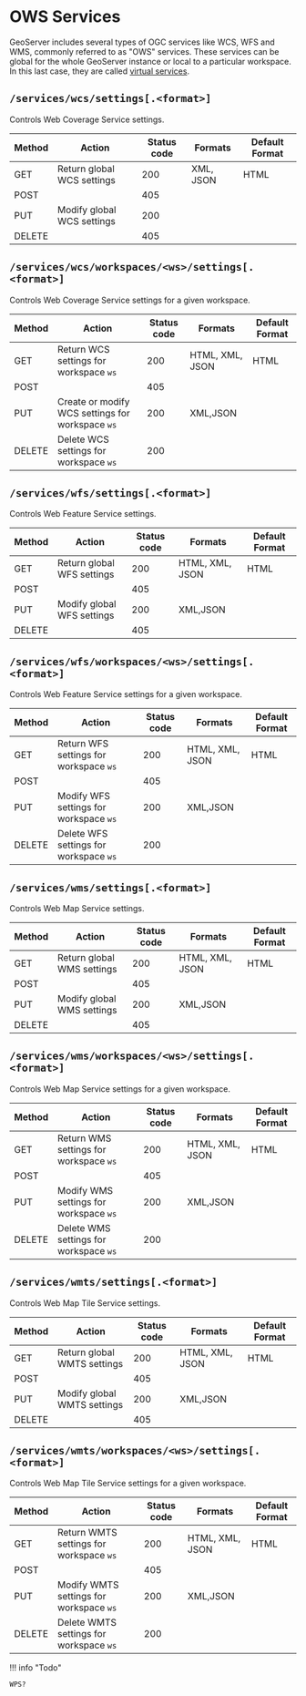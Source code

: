 # OWS Services

GeoServer includes several types of OGC services like WCS, WFS and WMS, commonly referred to as "OWS" services. These services can be global for the whole GeoServer instance or local to a particular workspace. In this last case, they are called [virtual services](../../configuration/virtual-services.md).

## `/services/wcs/settings[.<format>]`

Controls Web Coverage Service settings.

| Method | Action                     | Status code | Formats   | Default Format |
|--------|----------------------------|-------------|-----------|----------------|
| GET    | Return global WCS settings | 200         | XML, JSON | HTML           |
| POST   |                            | 405         |           |                |
| PUT    | Modify global WCS settings | 200         |           |                |
| DELETE |                            | 405         |           |                |

## `/services/wcs/workspaces/<ws>/settings[.<format>]`

Controls Web Coverage Service settings for a given workspace.

| Method | Action                                           | Status code | Formats         | Default Format |
|--------|--------------------------------------------------|-------------|-----------------|----------------|
| GET    | Return WCS settings for workspace `ws`           | 200         | HTML, XML, JSON | HTML           |
| POST   |                                                  | 405         |                 |                |
| PUT    | Create or modify WCS settings for workspace `ws` | 200         | XML,JSON        |                |
| DELETE | Delete WCS settings for workspace `ws`           | 200         |                 |                |

## `/services/wfs/settings[.<format>]`

Controls Web Feature Service settings.

| Method | Action                     | Status code | Formats         | Default Format |
|--------|----------------------------|-------------|-----------------|----------------|
| GET    | Return global WFS settings | 200         | HTML, XML, JSON | HTML           |
| POST   |                            | 405         |                 |                |
| PUT    | Modify global WFS settings | 200         | XML,JSON        |                |
| DELETE |                            | 405         |                 |                |

## `/services/wfs/workspaces/<ws>/settings[.<format>]`

Controls Web Feature Service settings for a given workspace.

| Method | Action                                 | Status code | Formats         | Default Format |
|--------|----------------------------------------|-------------|-----------------|----------------|
| GET    | Return WFS settings for workspace `ws` | 200         | HTML, XML, JSON | HTML           |
| POST   |                                        | 405         |                 |                |
| PUT    | Modify WFS settings for workspace `ws` | 200         | XML,JSON        |                |
| DELETE | Delete WFS settings for workspace `ws` | 200         |                 |                |

## `/services/wms/settings[.<format>]`

Controls Web Map Service settings.

| Method | Action                     | Status code | Formats         | Default Format |
|--------|----------------------------|-------------|-----------------|----------------|
| GET    | Return global WMS settings | 200         | HTML, XML, JSON | HTML           |
| POST   |                            | 405         |                 |                |
| PUT    | Modify global WMS settings | 200         | XML,JSON        |                |
| DELETE |                            | 405         |                 |                |

## `/services/wms/workspaces/<ws>/settings[.<format>]`

Controls Web Map Service settings for a given workspace.

| Method | Action                                 | Status code | Formats         | Default Format |
|--------|----------------------------------------|-------------|-----------------|----------------|
| GET    | Return WMS settings for workspace `ws` | 200         | HTML, XML, JSON | HTML           |
| POST   |                                        | 405         |                 |                |
| PUT    | Modify WMS settings for workspace `ws` | 200         | XML,JSON        |                |
| DELETE | Delete WMS settings for workspace `ws` | 200         |                 |                |

## `/services/wmts/settings[.<format>]`

Controls Web Map Tile Service settings.

| Method | Action                      | Status code | Formats         | Default Format |
|--------|-----------------------------|-------------|-----------------|----------------|
| GET    | Return global WMTS settings | 200         | HTML, XML, JSON | HTML           |
| POST   |                             | 405         |                 |                |
| PUT    | Modify global WMTS settings | 200         | XML,JSON        |                |
| DELETE |                             | 405         |                 |                |

## `/services/wmts/workspaces/<ws>/settings[.<format>]`

Controls Web Map Tile Service settings for a given workspace.

| Method | Action                                  | Status code | Formats         | Default Format |
|--------|-----------------------------------------|-------------|-----------------|----------------|
| GET    | Return WMTS settings for workspace `ws` | 200         | HTML, XML, JSON | HTML           |
| POST   |                                         | 405         |                 |                |
| PUT    | Modify WMTS settings for workspace `ws` | 200         | XML,JSON        |                |
| DELETE | Delete WMTS settings for workspace `ws` | 200         |                 |                |

!!! info "Todo"

    WPS?
